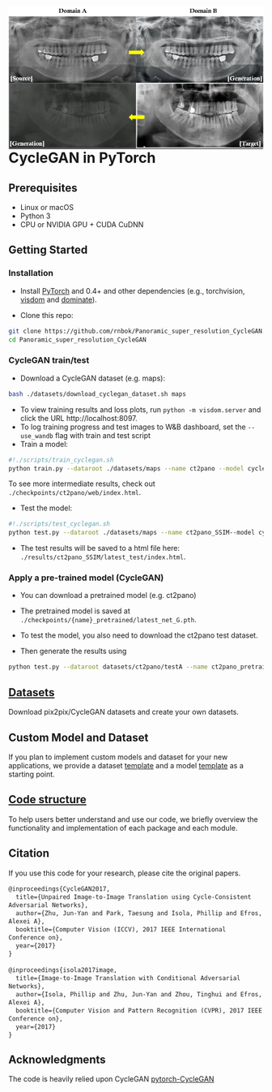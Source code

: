 
<img src='imgs/ct2pano_result.png' align="right" width=914>

<br><br><br>

# CycleGAN in PyTorch

## Prerequisites
- Linux or macOS
- Python 3
- CPU or NVIDIA GPU + CUDA CuDNN

## Getting Started
### Installation
- Install [PyTorch](http://pytorch.org) and 0.4+ and other dependencies (e.g., torchvision, [visdom](https://github.com/facebookresearch/visdom) and [dominate](https://github.com/Knio/dominate)).

- Clone this repo:
```bash
git clone https://github.com/rnbok/Panoramic_super_resolution_CycleGAN.git 
cd Panoramic_super_resolution_CycleGAN
```


### CycleGAN train/test
- Download a CycleGAN dataset (e.g. maps):
```bash
bash ./datasets/download_cyclegan_dataset.sh maps
```
- To view training results and loss plots, run `python -m visdom.server` and click the URL http://localhost:8097.
- To log training progress and test images to W&B dashboard, set the `--use_wandb` flag with train and test script
- Train a model:
```bash
#!./scripts/train_cyclegan.sh
python train.py --dataroot ./datasets/maps --name ct2pano --model cycle_gan
```
To see more intermediate results, check out `./checkpoints/ct2pano/web/index.html`.
- Test the model:
```bash
#!./scripts/test_cyclegan.sh
python test.py --dataroot ./datasets/maps --name ct2pano_SSIM--model cycle_gan
```
- The test results will be saved to a html file here: `./results/ct2pano_SSIM/latest_test/index.html`.


### Apply a pre-trained model (CycleGAN)
- You can download a pretrained model (e.g. ct2pano)
- The pretrained model is saved at `./checkpoints/{name}_pretrained/latest_net_G.pth`.
- To test the model, you also need to download the  ct2pano test dataset.

- Then generate the results using
```bash
python test.py --dataroot datasets/ct2pano/testA --name ct2pano_pretrained --model test --no_dropout
```

## [Datasets](docs/datasets.md)
Download pix2pix/CycleGAN datasets and create your own datasets.

## Custom Model and Dataset
If you plan to implement custom models and dataset for your new applications, we provide a dataset [template](data/template_dataset.py) and a model [template](models/template_model.py) as a starting point.

## [Code structure](docs/overview.md)
To help users better understand and use our code, we briefly overview the functionality and implementation of each package and each module.

## Citation
If you use this code for your research, please cite the original papers.

```
@inproceedings{CycleGAN2017,
  title={Unpaired Image-to-Image Translation using Cycle-Consistent Adversarial Networks},
  author={Zhu, Jun-Yan and Park, Taesung and Isola, Phillip and Efros, Alexei A},
  booktitle={Computer Vision (ICCV), 2017 IEEE International Conference on},
  year={2017}
}

@inproceedings{isola2017image,
  title={Image-to-Image Translation with Conditional Adversarial Networks},
  author={Isola, Phillip and Zhu, Jun-Yan and Zhou, Tinghui and Efros, Alexei A},
  booktitle={Computer Vision and Pattern Recognition (CVPR), 2017 IEEE Conference on},
  year={2017}
}
```
## Acknowledgments
The code is heavily relied upon CycleGAN [pytorch-CycleGAN](https://github.com/junyanz/pytorch-CycleGAN-and-pix2pix)
